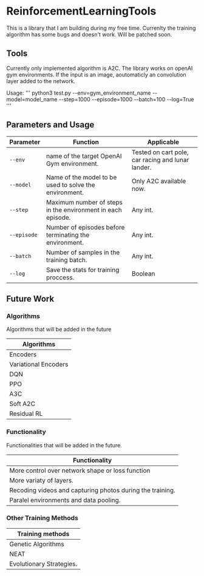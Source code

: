# ReinforcementLearningTools
This is a library that I am building during my free time. Currenlty the training algorithm has some bugs and doesn't work. Will be patched soon. 

## Tools
Currently only implemented algorithm is A2C. The library works on openAI gym environments. 
If the input is an image, aoutomaticly an convolution layer added to the network.

Usage:
'''
python3 test.py --env=gym_environment_name --model=model_name --step=1000 --episode=1000 --batch=100 --log=True
'''

## Parameters and Usage

| Parameter | Function | Applicable |
| --- | --- | --- |
| `--env` | name of the target OpenAI Gym environment. | Tested on cart pole, car racing and lunar lander. |
| `--model` | Name of the model to be used to solve the environment. | Only A2C available now. |
| `--step` | Maximum number of steps in the environment in each episode. | Any int. |
| `--episode` | Number of episodes before terminating the environment. | Any int. |
| `--batch` | Number of samples in the training batch. | Any int. |
| `--log` | Save the stats for training proccess. | Boolean |

## Future Work

### Algorithms

Algorithms that will be added in the future

| Algorithms |
| --- |
| Encoders |
| Variational Encoders |
| DQN |
| PPO |
| A3C |
| Soft A2C |
| Residual RL |

### Functionality

Functionalities that will be added in the future.

| Functionality |
| --- |
| More control over network shape or loss function |
| More variaty of layers. |
| Recoding videos and capturing photos during the training. |
| Paralel environments and data pooling. |

### Other Training Methods

| Training methods |
| --- |
| Genetic Algorithms |
| NEAT |
| Evolutionary Strategies. |
